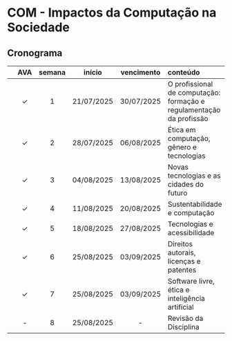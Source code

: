 # COM - Impactos da Computação na Sociedade

## Cronograma

|   | AVA | semana | início | vencimento | conteúdo |
|:---:|:---:|:---:|:---:|:---:|:---|
|  | &check; | 1 | 21/07/2025 | 30/07/2025 | O profissional de computação: formação e regulamentação da profissão |
|  | &check; | 2 | 28/07/2025 | 06/08/2025 | Ética em computação, gênero e tecnologias |
|  | &check; | 3 | 04/08/2025 | 13/08/2025 | Novas tecnologias e as cidades do futuro |
|  | &check; | 4 | 11/08/2025 | 20/08/2025 | Sustentabilidade e computação |
|  | &check; | 5 | 18/08/2025 | 27/08/2025 | Tecnologias e acessibilidade |
|  | &check; | 6 | 25/08/2025 | 03/09/2025 | Direitos autorais, licenças e patentes |
|  | &check; | 7 | 25/08/2025 | 03/09/2025 | Software livre, ética e inteligência artificial |
|  | - | 8 | 25/08/2025 | - | Revisão da Disciplina |